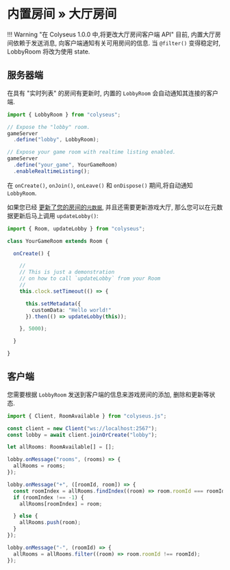 # 内置房间 » 大厅房间

!!! Warning "在 Colyseus 1.0.0 中,将更改大厅房间客户端 API"
    目前, 内置大厅房间依赖于发送消息, 向客户端通知有关可用房间的信息. 当 `@filter()` 变得稳定时, LobbyRoom 将改为使用 state.

## 服务器端

在具有 "实时列表" 的房间有更新时, 内置的 `LobbyRoom` 会自动通知其连接的客户端.

```typescript
import { LobbyRoom } from "colyseus";

// Expose the "lobby" room.
gameServer
  .define("lobby", LobbyRoom);

// Expose your game room with realtime listing enabled.
gameServer
  .define("your_game", YourGameRoom)
  .enableRealtimeListing();
```

在 `onCreate()`, `onJoin()`, `onLeave()` 和 `onDispose()` 期间,将自动通知 `LobbyRoom`.

如果您已经 [更新了您的房间的`元数据`](/server/room/#setmetadata-metadata), 并且还需要更新游戏大厅, 那么您可以在元数据更新后马上调用 `updateLobby()`:

```typescript
import { Room, updateLobby } from "colyseus";

class YourGameRoom extends Room {

  onCreate() {

    //
    // This is just a demonstration
    // on how to call `updateLobby` from your Room
    //
    this.clock.setTimeout(() => {

      this.setMetadata({
        customData: "Hello world!"
      }).then(() => updateLobby(this));

    }, 5000);

  }

}
```

## 客户端

您需要根据 `LobbyRoom` 发送到客户端的信息来游戏房间的添加, 删除和更新等状态.

```typescript
import { Client, RoomAvailable } from "colyseus.js";

const client = new Client("ws://localhost:2567");
const lobby = await client.joinOrCreate("lobby");

let allRooms: RoomAvailable[] = [];

lobby.onMessage("rooms", (rooms) => {
  allRooms = rooms;
});

lobby.onMessage("+", ([roomId, room]) => {
  const roomIndex = allRooms.findIndex((room) => room.roomId === roomId);
  if (roomIndex !== -1) {
    allRooms[roomIndex] = room;

  } else {
    allRooms.push(room);
  }
});

lobby.onMessage("-", (roomId) => {
  allRooms = allRooms.filter((room) => room.roomId !== roomId);
});
```
